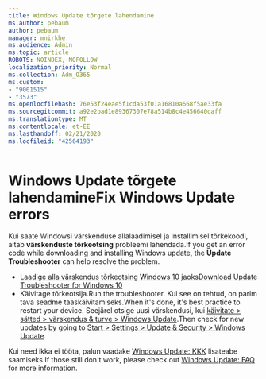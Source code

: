 ```yaml
---
title: Windows Update tõrgete lahendamine
ms.author: pebaum
author: pebaum
manager: mnirkhe
ms.audience: Admin
ms.topic: article
ROBOTS: NOINDEX, NOFOLLOW
localization_priority: Normal
ms.collection: Adm_O365
ms.custom:
- "9001515"
- "3573"
ms.openlocfilehash: 76e53f24eae5f1cda53f01a16810a668f5ae33fa
ms.sourcegitcommit: a92e2bad1e89367307e78a514b8c4e456640daff
ms.translationtype: MT
ms.contentlocale: et-EE
ms.lasthandoff: 02/21/2020
ms.locfileid: "42564193"
---
```

# <a name="fix-windows-update-errors"></a><span data-ttu-id="2701f-102">Windows Update tõrgete lahendamine</span><span class="sxs-lookup"><span data-stu-id="2701f-102">Fix Windows Update errors</span></span>

<span data-ttu-id="2701f-103">Kui saate Windowsi värskenduse allalaadimisel ja installimisel tõrkekoodi, aitab **värskenduste tõrkeotsing** probleemi lahendada.</span><span class="sxs-lookup"><span data-stu-id="2701f-103">If you get an error code while downloading and installing Windows update, the **Update Troubleshooter** can help resolve the problem.</span></span>

- [<span data-ttu-id="2701f-104">Laadige alla värskendus tõrkeotsing Windows 10 jaoks</span><span class="sxs-lookup"><span data-stu-id="2701f-104">Download Update Troubleshooter for Windows 10</span></span>](https://support.microsoft.com/en-us/help/4027322/windows-update-troubleshooter)
- <span data-ttu-id="2701f-105">Käivitage tõrkeotsija.</span><span class="sxs-lookup"><span data-stu-id="2701f-105">Run the troubleshooter.</span></span> <span data-ttu-id="2701f-106">Kui see on tehtud, on parim tava seadme taaskäivitamiseks.</span><span class="sxs-lookup"><span data-stu-id="2701f-106">When it's done, it's best practice to restart your device.</span></span> <span data-ttu-id="2701f-107">Seejärel otsige uusi värskendusi, kui [käivitate > sätted > värskendus & turve > Windows Update](ms-settings:windowsupdate).</span><span class="sxs-lookup"><span data-stu-id="2701f-107">Then check for new updates by going to [Start > Settings > Update & Security > Windows Update](ms-settings:windowsupdate).</span></span>

<span data-ttu-id="2701f-108">Kui need ikka ei tööta, palun vaadake [Windows Update: KKK](https://support.microsoft.com/help/12373/windows-update-faq) lisateabe saamiseks.</span><span class="sxs-lookup"><span data-stu-id="2701f-108">If those still don't work, please check out [Windows Update: FAQ](https://support.microsoft.com/help/12373/windows-update-faq) for more information.</span></span>

